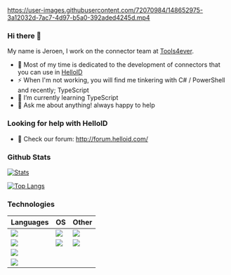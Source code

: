 https://user-images.githubusercontent.com/72070984/148652975-3a12032d-7ac7-4d97-b5a0-392aded4245d.mp4

### Hi there 👋

My name is Jeroen, I work on the connector team at [Tools4ever](https://github.com/Tools4everBV). 


- 🔭 Most of my time is dedicated to the development of connectors that you can use in [HelloID](https://www.tools4ever.com/software/helloid-idaas-cloud-single-sign-on/) 
- ⚡ When I'm not working, you will find me tinkering with C# / PowerShell and recently; TypeScript
- 🌱 I’m currently learning TypeScript
- 💬 Ask me about anything! always happy to help

### Looking for help with HelloID

- 👯 Check our forum: http://forum.helloid.com/

 ### Github Stats

[![Stats](https://github-readme-stats.vercel.app/api?username=JeroenBl&theme=dark)](https://github.com/JeroenBl/github-readme-stats)

[![Top Langs](https://github-readme-stats.vercel.app/api/top-langs/?username=JeroenBl)](https://github.com/JeroenBl/github-readme-stats)

### Technologies

| Languages     | OS | Other |
| ------------ | ------------ | ------------ |
| ![](https://img.shields.io/badge/-PowerShell-blue.svg) | ![](https://img.shields.io/badge/Windows-0078D6?style=flat&logo=windows&logoColor=white) | ![](https://img.shields.io/badge/SQLite-07405E?style=flat&logo=sqlite&logoColor=white) |
| ![](https://img.shields.io/badge/C%23-239120?style=flat&logo=c-sharp&logoColor=white&color=2bbc8a) | ![](https://img.shields.io/badge/Ubuntu-E95420?style=flat&logo=ubuntu&logoColor=white) | ![](https://img.shields.io/badge/Microsoft_Azure-0089D6?style=flat&logo=microsoft-azure&logoColor=white) |
| ![](https://img.shields.io/badge/TypeScript-007ACC?style=flat&logo=typescript&logoColor=white) |
| ![](https://img.shields.io/badge/Markdown-000000?style=flat&logo=markdown&logoColor=white)


<!--
**mufana/mufana** is a ✨ _special_ ✨ repository because its `README.md` (this file) appears on your GitHub profile.
Here are some ideas to get you started:

- 🔭 I’m currently working on ...
- 🌱 I’m currently learning ...
- 👯 I’m looking to collaborate on ...
- 🤔 I’m looking for help with ...
- 💬 Ask me about ...
- 📫 How to reach me: ...
- 😄 Pronouns: ...
- ⚡ Fun fact: ...
-->
